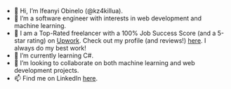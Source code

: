 - 👋 Hi, I’m Ifeanyi Obinelo (@kz4killua).
- 👀 I’m a software engineer with interests in web development and machine learning.
- 💼 I am a Top-Rated freelancer with a 100% Job Success Score (and a 5-star rating) on [Upwork](https://www.upwork.com). Check out my profile (and reviews!) [here](https://www.upwork.com/freelancers/~012fb0252a88cecd37). I always do my best work!
- 🌱 I’m currently learning C#.
- 💞️ I’m looking to collaborate on both machine learning and web development projects.
- 📫 Find me on LinkedIn [here](https://www.linkedin.com/in/ifeanyiobinelo/). 

<!---
kz4killua/kz4killua is a ✨ special ✨ repository because its `README.md` (this file) appears on your GitHub profile.
You can click the Preview link to take a look at your changes.
--->
